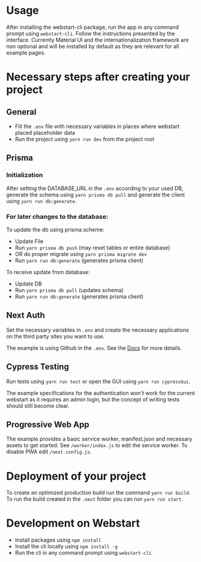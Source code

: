 # Usage

After installing the webstart-cli package, run the app in any command prompt using `webstart-cli`.
Follow the instructions presented by the interface.
Currently Material UI and the internationalization framework are non optional and will be installed by default as they are relevant for all example pages.

# Necessary steps after creating your project

## General

- Fill the `.env` file with necessary variables in places where webstart placed placeholder data
- Run the project using `yarn run dev` from the project root

## Prisma

### Initialization

After setting the DATABASE_URL in the `.env` according to your used DB, generate the schema using `yarn prisma db pull` and generate the client using `yarn run db:generate`.

### For later changes to the database:
To update the db using prisma.scheme:
- Update File
- Run `yarn prisma db push` (may reset tables or entire database)
- OR do proper migrate using `yarn prisma migrate dev`
- Run `yarn run db:generate` (generates prisma client)

To receive update from database:
- Update DB
- Run `yarn prisma db pull` (updates schema)
- Run `yarn run db:generate` (generates prisma client)

## Next Auth

Set the necessary variables in `.env` and create the necessary applications on the third party sites you want to use.

The example is using Github in the `.env`. See the [Docs](https://next-auth.js.org/configuration/providers/oauth#built-in-providers) for more details.

## Cypress Testing

Run tests using `yarn run test` or open the GUI using `yarn run cypressGui`.

The example specifications for the authentication won't work for the current webstart as it requires an admin login, but the concept of writing tests should still become clear.

## Progressive Web App

The example provides a basic service worker, manifest.json and necessary assets to get started. See `/worker/index.js` to edit the service worker.
To disable PWA edit `/next.config.js`.

# Deployment of your project

To create an optimized production build run the command `yarn run build`.
To run the build created in the `.next` folder you can run `yarn run start`.

# Development on Webstart

- Install packages using `npm install`
- Install the cli locally using `npm install -g`
- Run the cli in any command prompt using `webstart-cli`